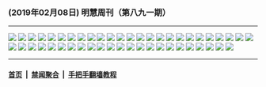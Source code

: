 ### (2019年02月08日) 明慧周刊（第八九一期） 

---

<img src="http://qikan.minghui.org/mhqkpage/qikanimage/2019/02/08/mhweekly891_read-online1.png"/> 

<img src="http://qikan.minghui.org/mhqkpage/qikanimage/2019/02/08/mhweekly891_read-online2.png"/> 

<img src="http://qikan.minghui.org/mhqkpage/qikanimage/2019/02/08/mhweekly891_read-online3.png"/> 

<img src="http://qikan.minghui.org/mhqkpage/qikanimage/2019/02/08/mhweekly891_read-online4.png"/> 

<img src="http://qikan.minghui.org/mhqkpage/qikanimage/2019/02/08/mhweekly891_read-online5.png"/> 

<img src="http://qikan.minghui.org/mhqkpage/qikanimage/2019/02/08/mhweekly891_read-online6.png"/> 

<img src="http://qikan.minghui.org/mhqkpage/qikanimage/2019/02/08/mhweekly891_read-online7.png"/> 

<img src="http://qikan.minghui.org/mhqkpage/qikanimage/2019/02/08/mhweekly891_read-online8.png"/> 

<img src="http://qikan.minghui.org/mhqkpage/qikanimage/2019/02/08/mhweekly891_read-online9.png"/> 

<img src="http://qikan.minghui.org/mhqkpage/qikanimage/2019/02/08/mhweekly891_read-online10.png"/> 

<img src="http://qikan.minghui.org/mhqkpage/qikanimage/2019/02/08/mhweekly891_read-online11.png"/> 

<img src="http://qikan.minghui.org/mhqkpage/qikanimage/2019/02/08/mhweekly891_read-online12.png"/> 

<img src="http://qikan.minghui.org/mhqkpage/qikanimage/2019/02/08/mhweekly891_read-online13.png"/> 

<img src="http://qikan.minghui.org/mhqkpage/qikanimage/2019/02/08/mhweekly891_read-online14.png"/> 

<img src="http://qikan.minghui.org/mhqkpage/qikanimage/2019/02/08/mhweekly891_read-online15.png"/> 

<img src="http://qikan.minghui.org/mhqkpage/qikanimage/2019/02/08/mhweekly891_read-online16.png"/> 

<img src="http://qikan.minghui.org/mhqkpage/qikanimage/2019/02/08/mhweekly891_read-online17.png"/> 

<img src="http://qikan.minghui.org/mhqkpage/qikanimage/2019/02/08/mhweekly891_read-online18.png"/> 

<img src="http://qikan.minghui.org/mhqkpage/qikanimage/2019/02/08/mhweekly891_read-online19.png"/> 

<img src="http://qikan.minghui.org/mhqkpage/qikanimage/2019/02/08/mhweekly891_read-online20.png"/> 

<img src="http://qikan.minghui.org/mhqkpage/qikanimage/2019/02/08/mhweekly891_read-online21.png"/> 

<img src="http://qikan.minghui.org/mhqkpage/qikanimage/2019/02/08/mhweekly891_read-online22.png"/> 

<img src="http://qikan.minghui.org/mhqkpage/qikanimage/2019/02/08/mhweekly891_read-online23.png"/> 

<img src="http://qikan.minghui.org/mhqkpage/qikanimage/2019/02/08/mhweekly891_read-online24.png"/> 

<img src="http://qikan.minghui.org/mhqkpage/qikanimage/2019/02/08/mhweekly891_read-online25.png"/> 

<img src="http://qikan.minghui.org/mhqkpage/qikanimage/2019/02/08/mhweekly891_read-online26.png"/> 

<img src="http://qikan.minghui.org/mhqkpage/qikanimage/2019/02/08/mhweekly891_read-online27.png"/> 

<img src="http://qikan.minghui.org/mhqkpage/qikanimage/2019/02/08/mhweekly891_read-online28.png"/> 

<img src="http://qikan.minghui.org/mhqkpage/qikanimage/2019/02/08/mhweekly891_read-online29.png"/> 

<img src="http://qikan.minghui.org/mhqkpage/qikanimage/2019/02/08/mhweekly891_read-online30.png"/> 

<img src="http://qikan.minghui.org/mhqkpage/qikanimage/2019/02/08/mhweekly891_read-online31.png"/> 

<img src="http://qikan.minghui.org/mhqkpage/qikanimage/2019/02/08/mhweekly891_read-online32.png"/> 

<img src="http://qikan.minghui.org/mhqkpage/qikanimage/2019/02/08/mhweekly891_read-online33.png"/> 

<img src="http://qikan.minghui.org/mhqkpage/qikanimage/2019/02/08/mhweekly891_read-online34.png"/> 

<img src="http://qikan.minghui.org/mhqkpage/qikanimage/2019/02/08/mhweekly891_read-online35.png"/> 

<img src="http://qikan.minghui.org/mhqkpage/qikanimage/2019/02/08/mhweekly891_read-online36.png"/> 

<img src="http://qikan.minghui.org/mhqkpage/qikanimage/2019/02/08/mhweekly891_read-online37.png"/> 

<img src="http://qikan.minghui.org/mhqkpage/qikanimage/2019/02/08/mhweekly891_read-online38.png"/> 

<img src="http://qikan.minghui.org/mhqkpage/qikanimage/2019/02/08/mhweekly891_read-online39.png"/> 

<img src="http://qikan.minghui.org/mhqkpage/qikanimage/2019/02/08/mhweekly891_read-online40.png"/> 

<img src="http://qikan.minghui.org/mhqkpage/qikanimage/2019/02/08/mhweekly891_read-online41.png"/> 

<img src="http://qikan.minghui.org/mhqkpage/qikanimage/2019/02/08/mhweekly891_read-online42.png"/> 

<img src="http://qikan.minghui.org/mhqkpage/qikanimage/2019/02/08/mhweekly891_read-online43.png"/> 

<img src="http://qikan.minghui.org/mhqkpage/qikanimage/2019/02/08/mhweekly891_read-online44.png"/> 

<img src="http://qikan.minghui.org/mhqkpage/qikanimage/2019/02/08/mhweekly891_read-online45.png"/> 

<img src="http://qikan.minghui.org/mhqkpage/qikanimage/2019/02/08/mhweekly891_read-online46.png"/> 

<img src="http://qikan.minghui.org/mhqkpage/qikanimage/2019/02/08/mhweekly891_read-online47.png"/> 

<img src="http://qikan.minghui.org/mhqkpage/qikanimage/2019/02/08/mhweekly891_read-online48.png"/> 



---

#### [首页](../../../..) &nbsp;|&nbsp; [禁闻聚合](https://github.com/gfw-breaker/banned-news) &nbsp;|&nbsp; [手把手翻墙教程](https://github.com/gfw-breaker/guides) 